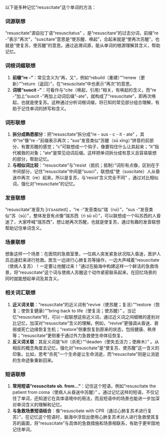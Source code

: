 以下是多种记忆“resuscitate”这个单词的方法：

### 词源联想
“resuscitate”源自拉丁语“resuscitatus” ，是“resuscitare”的过去分词，前缀“re -”表示“再次”，“suscitare”意思是“使苏醒、唤起”，合起来就是“使再次苏醒”，也就是“使复苏，使苏醒”的意思。通过追溯词源，能从单词的根源理解其含义，帮助记忆。

### 词根词缀联想
1. **前缀“re -”**：常见含义为“再，又”，例如“rebuild（重建）”“renew（更新）”“return（返回）”，在“resuscitate”中也表示“再次”的意思。
2. **词根“suscit -”**：可看作与“cite（唤起，引用）”相关，有唤起的含义，而“re -”加上“suscit -”再加上动词后缀“-ate”，就构成了“resuscitate”，即再次唤起，也就是使复苏。这种通过分析词根词缀，将已知的常见部分组合理解，有助于记住单词的拼写和含义。

### 词形联想
1. **拆分成熟悉部分**：把“resuscitate”拆分成“re - sus - c - it - ate” ，其中“re”像“re -”前缀表示再次；“sus”发音类似“苏醒（sū xǐng）”拼音的前部分，有要苏醒的感觉；“c”可联想成一个钩子，像要钩住什么让其起来；“it”指代被救的对象；“ate”是常见动词后缀。这样把单词拆分成有意义且容易联想的部分，帮助记忆。
2. **与相似词比较**：“resuscitate”与“resist（抵抗；抵制）”词形有点像，区别在于中间部分，记住“resuscitate”中间是“susci”，联想成“使（suscitate）人从昏迷中再次（re）起来，所以是复苏，与‘resist’含义完全不同” ，通过对比相似词，强化对“resuscitate”的记忆。

### 发音联想
“resuscitate”发音为 [rɪˈsʌsɪteɪt] ，“re -”发音类似“瑞（ruì）”，“sus -”发音类似“苏（sū）”，整体发音有点像“瑞苏西（rì sū xī）”，可以联想成一个叫苏西的人昏迷了，大家呼喊“瑞苏西”，想让她再次苏醒，也就是使复苏，通过有趣的发音联想帮助记住单词含义。

### 场景联想
想象这样一个场景：在医院的急救室里，一位病人突发紧急状况陷入昏迷，医护人员迅速赶来进行抢救。医生一边进行心肺复苏等操作，一边大声喊着“resuscitate（使病人复苏）！一定要让他醒过来！”通过在脑海中构建这样一个鲜活的急救场景，将“resuscitate”这个词与使病人苏醒这个动作紧密联系起来，在回忆场景的同时就能想起单词及其含义。

### 相关词汇联想
1. **近义词关联**：“resuscitate”的近义词有“revive（使苏醒；复活）”“restore（恢复；使恢复健康）”“bring back to life（使复活；使苏醒）” 。当记忆“resuscitate”时，可以一起联想这些近义词，通过近义词之间细微的差别对比记忆，加深对“resuscitate”含义的理解。例如，“revive”更强调从昏迷、衰弱或死亡边缘恢复生机；“restore”侧重恢复到原来的状态，包括健康、秩序等；“resuscitate”更侧重于通过外力急救使生命体征恢复。
2. **反义词关联**：其反义词是“kill（杀死）”“deaden（使失去活力；使麻木）” 。从相反的概念角度去记忆，强化对“resuscitate”是“使复苏、使苏醒”这一含义的印象。比如，思考“杀死”一个生命是让生命消逝，而“resuscitate”则是让消逝的生命迹象重新回来。

### 短语联想
1. **常用短语“resuscitate sb. from...”**：记住这个短语，例如“resuscitate the patient from coma（使病人从昏迷中苏醒）” 。通过记忆这样的短语，不仅记住了单词，还知道它在具体语境中的用法，而且短语中的场景也能进一步加深对单词含义的理解和记忆。
2. **与急救场景短语结合**：像“resuscitate with CPR（通过心肺复苏术进行复苏）”，在记忆这个短语时，脑海中浮现出使用心肺复苏术对人进行急救使其复苏的画面，将“resuscitate”与具体的急救措施和场景相联系，有助于更牢固地记住单词。 